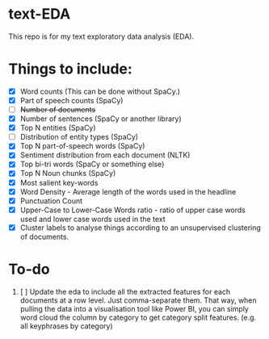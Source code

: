 # text-EDA
This repo is for my text exploratory data analysis (EDA).

# Things to include:
- [x] Word counts (This can be done without SpaCy.)
- [x] Part of speech counts (SpaCy)
- [ ] <s>Number of documents </s>
- [x] Number of sentences (SpaCy or another library)
- [x] Top N entities (SpaCy)
- [ ] Distribution of entity types (SpaCy)
- [x] Top N part-of-speech words (SpaCy)
- [x] Sentiment distribution from each document (NLTK)
- [x] Top bi-tri words (SpaCy or something else)
- [x] Top N Noun chunks (SpaCy)
- [x] Most salient key-words
- [x] Word Density - Average length of the words used in the headline 
- [x] Punctuation Count 
- [x] Upper-Case to Lower-Case Words ratio - ratio of upper case words used and lower case words used in the text
- [x] Cluster labels to analyse things according to an unsupervised clustering of documents.

# To-do
1. [ ] Update the eda to include all the extracted features for each documents at a row level. Just comma-separate them. That way, when pulling the data into a visualisation tool like Power BI, you can simply word cloud the column by category to get category split features. (e.g. all keyphrases by category)